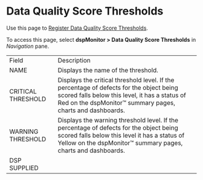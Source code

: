# Data Quality Score Thresholds

<div class="use">

Use this page to [Register Data Quality Score
Thresholds](Populate_Configuration_Tables.htm#Register_Data_Quality_Score_Thresholds).

</div>

To access this page, select **dspMonitor \> Data Quality Score
Thresholds** in *Navigation*
pane.

|                    |                                                                                                                                                                                                          |
| ------------------ | -------------------------------------------------------------------------------------------------------------------------------------------------------------------------------------------------------- |
| Field              | Description                                                                                                                                                                                              |
| NAME               | Displays the name of the threshold.                                                                                                                                                                      |
| CRITICAL THRESHOLD | Displays the critical threshold level. If the percentage of defects for the object being scored falls below this level, it has a status of Red on the dspMonitor™ summary pages, charts and dashboards.  |
| WARNING THRESHOLD  | Displays the warning threshold level. If the percentage of defects for the object being scored falls below this level it has a status of Yellow on the dspMonitor™ summary pages, charts and dashboards. |
| DSP SUPPLIED       |                                                                                                                                                                                                          |
